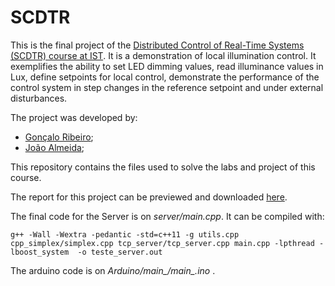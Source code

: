 # SCDTR 
This is the final project of the [Distributed Control of Real-Time Systems (SCDTR) course at IST](https://fenix.tecnico.ulisboa.pt/cursos/meec/disciplina-curricular/1529008375879). It is a demonstration of local illumination control. It exemplifies the ability to set LED dimming values, read illuminance values in Lux, define setpoints for local control, demonstrate the performance of the control system in step changes in the reference setpoint and under external disturbances.

The project was developed by:
- [Gonçalo Ribeiro](https://github.com/goncalor);
- [João Almeida](https://github.com/Joao-M-Almeida/);

This repository contains the files used to solve the labs and project of this course.

The report for this project can be previewed and downloaded [here](report/final/report.pdf).

The final code for the Server is on  *server/main.cpp*. It can be compiled with:

```
g++ -Wall -Wextra -pedantic -std=c++11 -g utils.cpp cpp_simplex/simplex.cpp tcp_server/tcp_server.cpp main.cpp -lpthread -lboost_system  -o teste_server.out
```
The arduino code is on *Arduino/main_/main_.ino* .

